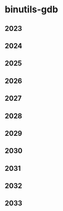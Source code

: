 # binutils-gdb

## 2023


## 2024


## 2025


## 2026


## 2027


## 2028


## 2029


## 2030


## 2031


## 2032


## 2033




